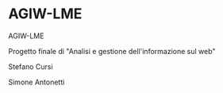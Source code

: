 # AGIW-LME
AGIW-LME

Progetto finale di "Analisi e gestione dell'informazione sul web"

Stefano Cursi

Simone Antonetti
